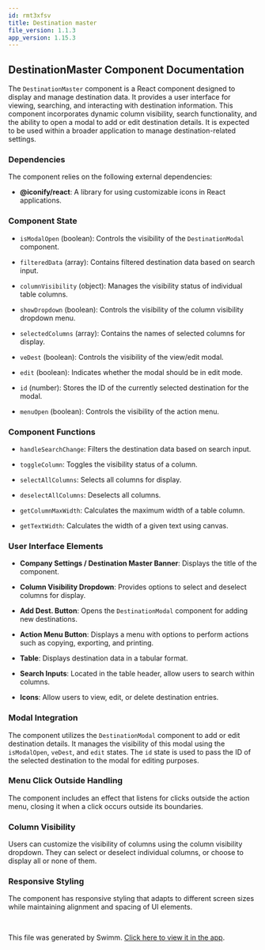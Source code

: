 ```yaml
---
id: rmt3xfsv
title: Destination master
file_version: 1.1.3
app_version: 1.15.3
---
```


## **DestinationMaster Component Documentation**

The `DestinationMaster` component is a React component designed to display and manage destination data. It provides a user interface for viewing, searching, and interacting with destination information. This component incorporates dynamic column visibility, search functionality, and the ability to open a modal to add or edit destination details. It is expected to be used within a broader application to manage destination-related settings.

### **Dependencies**

The component relies on the following external dependencies:

*   **@iconify/react**: A library for using customizable icons in React applications.

### **Component State**

*   `isModalOpen` (boolean): Controls the visibility of the `DestinationModal` component.

*   `filteredData` (array): Contains filtered destination data based on search input.

*   `columnVisibility` (object): Manages the visibility status of individual table columns.

*   `showDropdown` (boolean): Controls the visibility of the column visibility dropdown menu.

*   `selectedColumns` (array): Contains the names of selected columns for display.

*   `veDest` (boolean): Controls the visibility of the view/edit modal.

*   `edit` (boolean): Indicates whether the modal should be in edit mode.

*   `id` (number): Stores the ID of the currently selected destination for the modal.

*   `menuOpen` (boolean): Controls the visibility of the action menu.

### **Component Functions**

*   `handleSearchChange`: Filters the destination data based on search input.

*   `toggleColumn`: Toggles the visibility status of a column.

*   `selectAllColumns`: Selects all columns for display.

*   `deselectAllColumns`: Deselects all columns.

*   `getColumnMaxWidth`: Calculates the maximum width of a table column.

*   `getTextWidth`: Calculates the width of a given text using canvas.

### **User Interface Elements**

*   **Company Settings / Destination Master Banner**: Displays the title of the component.

*   **Column Visibility Dropdown**: Provides options to select and deselect columns for display.

*   **Add Dest. Button**: Opens the `DestinationModal` component for adding new destinations.

*   **Action Menu Button**: Displays a menu with options to perform actions such as copying, exporting, and printing.

*   **Table**: Displays destination data in a tabular format.

*   **Search Inputs**: Located in the table header, allow users to search within columns.

*   **Icons**: Allow users to view, edit, or delete destination entries.

### **Modal Integration**

The component utilizes the `DestinationModal` component to add or edit destination details. It manages the visibility of this modal using the `isModalOpen`, `veDest`, and `edit` states. The `id` state is used to pass the ID of the selected destination to the modal for editing purposes.

### **Menu Click Outside Handling**

The component includes an effect that listens for clicks outside the action menu, closing it when a click occurs outside its boundaries.

### **Column Visibility**

Users can customize the visibility of columns using the column visibility dropdown. They can select or deselect individual columns, or choose to display all or none of them.

### **Responsive Styling**

The component has responsive styling that adapts to different screen sizes while maintaining alignment and spacing of UI elements.

<br/>

This file was generated by Swimm. [Click here to view it in the app](https://app.swimm.io/repos/Z2l0aHViJTNBJTNBU3lzdGVjaEhSTSUzQSUzQU11a3RhUGF0aWw=/docs/rmt3xfsv).
